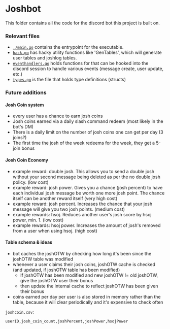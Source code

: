 # Joshbot 
This folder contains all the code for the discord bot this project is built on. 

### Relevant files
- [`./main.go`](./main.go) contains the entrypoint for the executable.
- [`hack.go`](./hack.go) has hacky utility functions like 'GenTables', which will generate user tables and joshlog tables.
- [`eventhandlers.go`](./eventhandlers.go) holds functions for that can be hooked into the discord session to handle various events (message create, user update, etc.)
- [`types.go`](./types.go) is the file that holds type definitions (structs)


### Future additions 

#### Josh Coin system
- every user has a chance to earn josh coins 
- Josh coins earned via a daily slash command redeem (most likely in the bot's DM)
- There is a daily limit on the number of josh coins one can get per day (3 joins?)
- The first time the josh of the week redeems for the week, they get a 5-join bonus 

#### Josh Coin Economy 
- example reward: double josh. This allows you to send a double josh without your second message being deleted as per the no double josh policy. (low cost)
- example reward: josh power. Gives you a chance (josh percent) to have each individual josh message be worth one more josh point. The chance itself can be another reward itself (very high cost)
- example reward: josh percent. Increases the chance that your josh message will give you two josh points. (medium cost)
- example rewards: hsoj. Reduces another user's josh score by hsoj power, min. 1. (low cost)
- example rewards: hsoj power. Increases the amount of josh's removed from a user when using hsoj. (high cost)

#### Table schema & ideas
- bot caches the joshOTW by checking how long it's been since the joshOTW table was modified
- whenever a user claims their josh coins, joshOTW cache is checked (and updated, if joshOTW table has been modified)
  - If joshOTW has been modified and new joshOTW != old joshOTW, give the joshOTW user their bonus 
  - then update the internal cache to reflect joshOTW has been given their bonus 
- coins earned per day per user is also stored in memory rather than the table, because it will clear periodically and it's expensive to check often 

`joshcoin.csv`:
```csv
userID,josh_coin_count,joshPercent,joshPower,hsojPower
```
